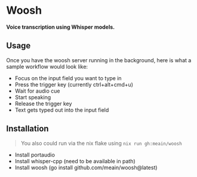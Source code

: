 # Woosh

**Voice transcription using Whisper models.**

## Usage

Once you have the woosh server running in the background, here is what
a sample workflow would look like:

- Focus on the input field you want to type in
- Press the trigger key (currently ctrl+alt+cmd+u)
- Wait for audio cue
- Start speaking
- Release the trigger key
- Text gets typed out into the input field

## Installation

> You also could run via the nix flake using `nix run gh:meain/woosh`

- Install portaudio
- Install whisper-cpp (need to be available in path)
- Install woosh (go install github.com/meain/woosh@latest)